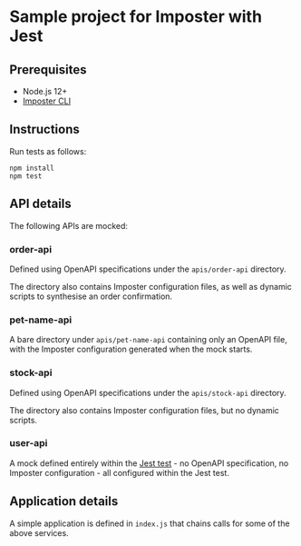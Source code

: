 Sample project for Imposter with Jest
=====================================

## Prerequisites

- Node.js 12+
- [Imposter CLI](https://github.com/gatehill/imposter-cli)

## Instructions

Run tests as follows:

	npm install
    npm test

## API details

The following APIs are mocked:

### order-api

Defined using OpenAPI specifications under the `apis/order-api` directory.

The directory also contains Imposter configuration files, as well as dynamic scripts to synthesise an order confirmation.

### pet-name-api

A bare directory under `apis/pet-name-api` containing only an OpenAPI file, with the Imposter configuration generated when the mock starts.

### stock-api

Defined using OpenAPI specifications under the `apis/stock-api` directory.

The directory also contains Imposter configuration files, but no dynamic scripts.

### user-api

A mock defined entirely within the [Jest test](./src/users.test.js) - no OpenAPI specification, no Imposter configuration - all configured within the Jest test.

## Application details

A simple application is defined in `index.js` that chains calls for some of the above services.

